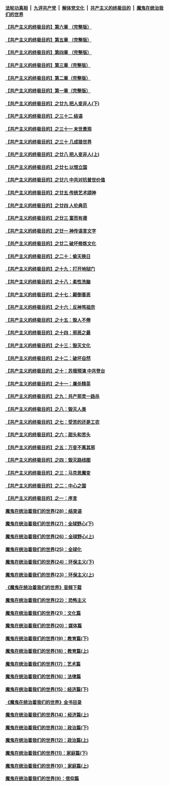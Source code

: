 

####  [法轮功真相](../../../../basic/blob/master/README.md?t=04150730) &nbsp;|&nbsp; [九评共产党](../../../../9ping.md/blob/master/README.md?t=04150730) &nbsp;|&nbsp; [解体党文化](../../../../jtdwh.md/blob/master/README.md?t=04150730)  &nbsp;|&nbsp; [共产主义的终极目的](../../../../gczydzjmd.md/blob/master/README.md?t=04150730) &nbsp;|&nbsp; [魔鬼在统治我们的世界](../../../../mgztzwmdsj.md/blob/master/README.md?t=04150730) 

#### [【共产主义的终极目的】第六章 （完整版）](../pages/nsc422/n11428913.md?t=04150730) 

#### [【共产主义的终极目的】第五章 （完整版）](../pages/nsc422/n11428912.md?t=04150730) 

#### [【共产主义的终极目的】第四章 （完整版）](../pages/nsc422/n11428907.md?t=04150730) 

#### [【共产主义的终极目的】第三章（完整版）](../pages/nsc422/n11428848.md?t=04150730) 

#### [【共产主义的终极目的】第二章（完整版）](../pages/nsc422/n11428831.md?t=04150730) 

#### [【共产主义的终极目的】第一章（完整版）](../pages/nsc422/n11417651.md?t=04150730) 

#### [【共产主义的终极目的】之廿九 把人变非人(下)](../pages/nsc422/n11344140.md?t=04150730) 

#### [【共产主义的终极目的】之三十二 结语](../pages/nsc422/n11360535.md?t=04150730) 

#### [【共产主义的终极目的】之三十一 末世景观](../pages/nsc422/n11351129.md?t=04150730) 

#### [【共产主义的终极目的】之三十 几成狼世界](../pages/nsc422/n11348280.md?t=04150730) 

#### [【共产主义的终极目的】之廿八 把人变非人(上)](../pages/nsc422/n11340492.md?t=04150730) 

#### [【共产主义的终极目的】之廿七 以恨立国](../pages/nsc422/n11336944.md?t=04150730) 

#### [【共产主义的终极目的】之廿六 中共对抗普世价值](../pages/nsc422/n11324785.md?t=04150730) 

#### [【共产主义的终极目的】之廿五 传统艺术颂神](../pages/nsc422/n11296396.md?t=04150730) 

#### [【共产主义的终极目的】之廿四 人伦典范](../pages/nsc422/n11296397.md?t=04150730) 

#### [【共产主义的终极目的】之廿三 富而有德](../pages/nsc422/n11283598.md?t=04150730) 

#### [【共产主义的终极目的】之廿一 神传语言文字](../pages/nsc422/n11263265.md?t=04150730) 

#### [【共产主义的终极目的】之廿二 破坏修炼文化](../pages/nsc422/n11245728.md?t=04150730) 

#### [【共产主义的终极目的】之二十：偷天换日](../pages/nsc422/n11238846.md?t=04150730) 

#### [【共产主义的终极目的】之十九：打开地狱门](../pages/nsc422/n11206376.md?t=04150730) 

#### [【共产主义的终极目的】之十八：柔性洗脑](../pages/nsc422/n11199994.md?t=04150730) 

#### [【共产主义的终极目的】之十七：颠倒善恶](../pages/nsc422/n11179782.md?t=04150730) 

#### [【共产主义的终极目的】之十六：反神骂祖宗](../pages/nsc422/n11166798.md?t=04150730) 

#### [【共产主义的终极目的】之十五：毁人不倦](../pages/nsc422/n11166792.md?t=04150730) 

#### [【共产主义的终极目的】之十四：邪恶之最](../pages/nsc422/n11150249.md?t=04150730) 

#### [【共产主义的终极目的】之十三：毁灭文化](../pages/nsc422/n11135227.md?t=04150730) 

#### [【共产主义的终极目的】之十二：破坏自然](../pages/nsc422/n11135214.md?t=04150730) 

#### [【共产主义的终极目的】之十：苏俄预演 中共登台](../pages/nsc422/n11118424.md?t=04150730) 

#### [【共产主义的终极目的】之十一：屠杀精英](../pages/nsc422/n11118442.md?t=04150730) 

#### [【共产主义的终极目的】之九：共产邪灵一路杀](../pages/nsc422/n11114139.md?t=04150730) 

#### [【共产主义的终极目的】之八：毁灭人类](../pages/nsc422/n11108503.md?t=04150730) 

#### [【共产主义的终极目的】之七：受苦的还是工农](../pages/nsc422/n11101809.md?t=04150730) 

#### [【共产主义的终极目的】之六：甜头和苦头](../pages/nsc422/n11096971.md?t=04150730) 

#### [【共产主义的终极目的】之五：万变不离其邪](../pages/nsc422/n11091285.md?t=04150730) 

#### [【共产主义的终极目的】之四：毁灭路线图](../pages/nsc422/n11086284.md?t=04150730) 

#### [【共产主义的终极目的】之三：马克思魔变](../pages/nsc422/n11061941.md?t=04150730) 

#### [【共产主义的终极目的】之二：中心之国](../pages/nsc422/n11047728.md?t=04150730) 

#### [【共产主义的终极目的】之一：序言](../pages/nsc422/n11086077.md?t=04150730) 

#### [魔鬼在统治着我们的世界(28)：结束语](../pages/nsc422/n10936246.md?t=04150730) 

#### [魔鬼在统治着我们的世界(27)：全球野心(下)](../pages/nsc422/n10928319.md?t=04150730) 

#### [魔鬼在统治着我们的世界(26)：全球野心(上)](../pages/nsc422/n10900318.md?t=04150730) 

#### [魔鬼在统治着我们的世界(25)：全球化](../pages/nsc422/n10788205.md?t=04150730) 

#### [魔鬼在统治着我们的世界(24)：环保主义(下)](../pages/nsc422/n10695307.md?t=04150730) 

#### [魔鬼在统治着我们的世界(23)：环保主义(上)](../pages/nsc422/n10688613.md?t=04150730) 

#### [《魔鬼在统治着我们的世界》音频下载](../pages/nsc422/n10635553.md?t=04150730) 

#### [魔鬼在统治着我们的世界(22)：恐怖主义](../pages/nsc422/n10614727.md?t=04150730) 

#### [魔鬼在统治着我们的世界(21)：文化篇](../pages/nsc422/n10597706.md?t=04150730) 

#### [魔鬼在统治着我们的世界(20)：媒体篇](../pages/nsc422/n10586579.md?t=04150730) 

#### [魔鬼在统治着我们的世界(19)：教育篇(下)](../pages/nsc422/n10564808.md?t=04150730) 

#### [魔鬼在统治着我们的世界(18)：教育篇(上)](../pages/nsc422/n10526970.md?t=04150730) 

#### [魔鬼在统治着我们的世界(17)：艺术篇](../pages/nsc422/n10499093.md?t=04150730) 

#### [魔鬼在统治着我们的世界(16)：法律篇](../pages/nsc422/n10485969.md?t=04150730) 

#### [魔鬼在统治着我们的世界(15)：经济篇(下)](../pages/nsc422/n10469975.md?t=04150730) 

#### [《魔鬼在统治着我们的世界》全书目录](../pages/nsc422/n10464261.md?t=04150730) 

#### [魔鬼在统治着我们的世界(14)：经济篇(上)](../pages/nsc422/n10457370.md?t=04150730) 

#### [魔鬼在统治着我们的世界(13)：政治篇(下)](../pages/nsc422/n10448270.md?t=04150730) 

#### [魔鬼在统治着我们的世界(12)：政治篇(上)](../pages/nsc422/n10444576.md?t=04150730) 

#### [魔鬼在统治着我们的世界(11)：家庭篇(下)](../pages/nsc422/n10440961.md?t=04150730) 

#### [魔鬼在统治着我们的世界(10)：家庭篇(上)](../pages/nsc422/n10435448.md?t=04150730) 

#### [魔鬼在统治着我们的世界(9)：信仰篇](../pages/nsc422/n10432159.md?t=04150730) 

